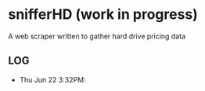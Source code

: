 # snifferHD (work in progress)
A web scraper written to gather hard drive pricing data
## LOG
  * Thu Jun 22 3:32PM:
